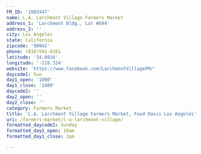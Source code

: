 ```yaml
---
FM_ID: '1003447'
name: L.A. Larchmont Village Farmers Market
address_1: 'Larchmont Bldg., Lot #694'
address_2: ''
city: Los Angeles
state: California
zipcode: '90042'
phone: (818)591-8161
latitude: '34.0834'
longitude: '-118.324'
website: 'https://www.facebook.com/LarchmontVillageFM/'
daycode1: Sun
day1_open: '1000'
day1_close: '1400'
daycode2: ''
day2_open: ''
day2_close: ''
category: Farmers Market
title: 'L.A. Larchmont Village Farmers Market, Food Oasis Los Angeles'
uri: /farmers-market/l-a-larchmont-village/
formatted_daycode1: Sunday
formatted_day1_open: 10am
formatted_day1_close: 2pm

---
```

